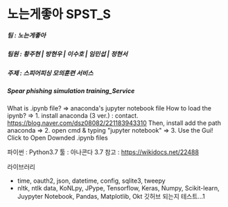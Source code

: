 <h1>노는게좋아 SPST_S</h1>
<h5>팀 : 노는게좋아</h5>
<h5>팀원 : 황주현 | 방현우 | 이수호 | 임민섭 | 정현서</h5>
<h5>주제 : 스피어피싱 모의훈련 서비스</h5>
<h5>Spear phishing simulation training_Service</h5>

What is .ipynb file?
=> anaconda's jupyter notebook file
How to load the ipynb?
=> 1. install anaconda (3 ver.) : contact. https://blog.naver.com/dsz08082/221183943310 Then, install add the path anaconda
=> 2. open cmd & typing "jupyter notebook"
=> 3. Use the Gui! Click to Open Downded .ipynb files

파이썬 : Python3.7
툴 : 아나콘다 3.7
참고 : https://wikidocs.net/22488

라이브러리
- time, oauth2, json, datetime, config, sqlite3, tweepy
- nltk, ntlk data, KoNLpy, JPype, Tensorflow, Keras, Numpy, Scikit-learn, Juypyter Notebook, Pandas, Matplotlib, Okt
깃허브 되는지 테스트...1
